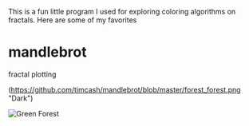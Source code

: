 This is a fun little program I used for exploring coloring algorithms on fractals. Here are some of my favorites

# mandlebrot
fractal plotting

(https://github.com/timcash/mandlebrot/blob/master/forest_forest.png "Dark")

![Green Forest](https://github.com/timcash/mandlebrot/blob/master/green_forest_code.jpg "Green Forest")

